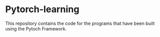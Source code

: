# Pytorch-learning
This repository contains the code for the programs that have been built using the Pytoch Framework.
